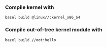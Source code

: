 ### Compile kernel with
`bazel build @linux//:kernel_x86_64`

### Compile out-of-tree kernel module with
`bazel build //oot:hello`
